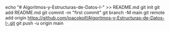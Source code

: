 echo "# Algoritmos-y-Estructuras-de-Datos-I-" >> README.md
git init
git add README.md
git commit -m "first commit"
git branch -M main
git remote add origin https://github.com/joacokoif/Algoritmos-y-Estructuras-de-Datos-I-.git
git push -u origin main
